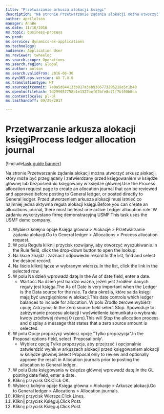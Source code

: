 ```yaml
--- 
title: "Przetwarzanie arkusza alokacji księgi"
description: "Na stronie Przetwarzanie żądania alokacji można utworzyć arkusz alokacji, który może być przeglądany i zatwierdzany przed księgowaniem w księdze głównej lub bezpośrednio księgowany w księdze głównej."
author: aprilolson
manager: AnnBe
ms.date: 11/10/2016
ms.topic: business-process
ms.prod: 
ms.service: dynamics-ax-applications
ms.technology: 
audience: Application User
ms.reviewer: twheeloc
ms.search.scope: Operations
ms.search.region: Global
ms.author: aolson
ms.search.validFrom: 2016-06-30
ms.dyn365.ops.version: AX 7.0.0
ms.translationtype: HT
ms.sourcegitcommit: 7e0a5d044133b917a3eb9386773205218e5c1b40
ms.openlocfilehash: 7d299657758b1e1322aef07bfe8c71f7bf00b0ca
ms.contentlocale: pl-pl
ms.lasthandoff: 09/29/2017

---
```

# <a name="process-ledger-allocation-journal"></a><span data-ttu-id="b312f-103">Przetwarzanie arkusza alokacji księgi</span><span class="sxs-lookup"><span data-stu-id="b312f-103">Process ledger allocation journal</span></span>

[!include[task guide banner](../../includes/task-guide-banner.md)]

<span data-ttu-id="b312f-104">Na stronie Przetwarzanie żądania alokacji można utworzyć arkusz alokacji, który może być przeglądany i zatwierdzany przed księgowaniem w księdze głównej lub bezpośrednio księgowany w księdze głównej.</span><span class="sxs-lookup"><span data-stu-id="b312f-104">Use the Process allocation request page to create an allocation journal that can be reviewed and approved before posting to General ledger, or posted directly to General ledger.</span></span> <span data-ttu-id="b312f-105">Przed utworzeniem arkusza alokacji musi istnieć co najmniej jedna aktywna reguła alokacji księgi.</span><span class="sxs-lookup"><span data-stu-id="b312f-105">Before you can create an allocations journal, there must be least one active Ledger allocation rule.</span></span> <span data-ttu-id="b312f-106">W zadaniu wykorzystano firmę demonstracyjną USMF.</span><span class="sxs-lookup"><span data-stu-id="b312f-106">This task uses the USMF demo company.</span></span>

1. <span data-ttu-id="b312f-107">Wybierz kolejno opcje Księga główna > Alokacje > Przetwarzanie żądania alokacji.</span><span class="sxs-lookup"><span data-stu-id="b312f-107">Go to General ledger > Allocations > Process allocation request.</span></span>
2. <span data-ttu-id="b312f-108">W polu Reguła kliknij przycisk rozwijany, aby otworzyć wyszukiwanie.</span><span class="sxs-lookup"><span data-stu-id="b312f-108">In the Rule field, click the drop-down button to open the lookup.</span></span>
3. <span data-ttu-id="b312f-109">Na liście znajdź i zaznacz odpowiedni rekord.</span><span class="sxs-lookup"><span data-stu-id="b312f-109">In the list, find and select the desired record.</span></span>
4. <span data-ttu-id="b312f-110">Na liście kliknij łącze w wybranym wierszu.</span><span class="sxs-lookup"><span data-stu-id="b312f-110">In the list, click the link in the selected row.</span></span>
5. <span data-ttu-id="b312f-111">W polu Na dzień wprowadź datę.</span><span class="sxs-lookup"><span data-stu-id="b312f-111">In the As of date field, enter a date.</span></span>
    * <span data-ttu-id="b312f-112">Wartość Na dzień jest bardzo ważna, jeżeli jest źródłem danych reguły jest księga.</span><span class="sxs-lookup"><span data-stu-id="b312f-112">The As of Date is very important when the Ledger is the Data source for the rule.</span></span> <span data-ttu-id="b312f-113">Ta data określa, które salda księgi mają być uwzględnione w alokacji.</span><span class="sxs-lookup"><span data-stu-id="b312f-113">This date controls which ledger balances to include for allocation.</span></span>     <span data-ttu-id="b312f-114">W polu Źródło zerowe wybierz opcję Zatrzymaj.</span><span class="sxs-lookup"><span data-stu-id="b312f-114">In the Zero source field select Stop.</span></span> <span data-ttu-id="b312f-115">Spowoduje to zatrzymanie procesu alokacji i wyświetlenie komunikatu o wybraniu kwoty źródłowej równej 0 (zero).</span><span class="sxs-lookup"><span data-stu-id="b312f-115">This will  Stop the allocation process and display a message that states that a zero source amount is selected.</span></span>  
6. <span data-ttu-id="b312f-116">W polu Opcje propozycji wybierz opcję "Tylko propozycja".</span><span class="sxs-lookup"><span data-stu-id="b312f-116">In the Proposal options field, select 'Proposal only'.</span></span>
    * <span data-ttu-id="b312f-117">Wybierz opcję Tylko propozycja, aby przejrzeć i opcjonalnie zatwierdzić wynik w arkuszach alokacji przed księgowaniem alokacji w księdze głównej.</span><span class="sxs-lookup"><span data-stu-id="b312f-117">Select Proposal only to review and optionally approve the result in Allocation journals prior to posting the allocation to General ledger.</span></span>  
7. <span data-ttu-id="b312f-118">W polu Data księgowania w księdze głównej wprowadź datę.</span><span class="sxs-lookup"><span data-stu-id="b312f-118">In the GL posting date field, enter a date.</span></span>
8. <span data-ttu-id="b312f-119">Kliknij przycisk OK.</span><span class="sxs-lookup"><span data-stu-id="b312f-119">Click OK.</span></span>
9. <span data-ttu-id="b312f-120">Wybierz kolejno opcje Księga główna > Alokacje > Arkusze alokacji.</span><span class="sxs-lookup"><span data-stu-id="b312f-120">Go to General ledger > Allocations > Allocation journals.</span></span>
10. <span data-ttu-id="b312f-121">Kliknij przycisk Wiersze.</span><span class="sxs-lookup"><span data-stu-id="b312f-121">Click Lines.</span></span>
11. <span data-ttu-id="b312f-122">Kliknij przycisk Księguj.</span><span class="sxs-lookup"><span data-stu-id="b312f-122">Click Post.</span></span>
12. <span data-ttu-id="b312f-123">Kliknij przycisk Księguj.</span><span class="sxs-lookup"><span data-stu-id="b312f-123">Click Post.</span></span>


